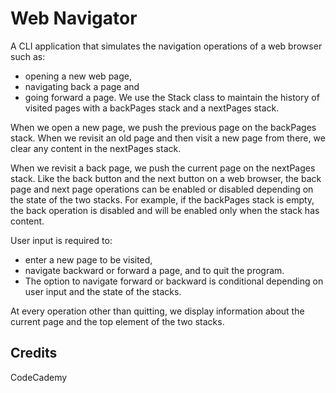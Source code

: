 # Web Navigator

A CLI application that simulates the navigation operations of a web browser such as:

- opening a new web page,
- navigating back a page and
- going forward a page. We use the Stack class to maintain the history of visited pages with a backPages stack and a nextPages stack.

When we open a new page, we push the previous page on the backPages stack. When we revisit an old page and then visit a new page from there, we clear any content in the nextPages stack.

When we revisit a back page, we push the current page on the nextPages stack. Like the back button and the next button on a web browser, the back page and next page operations can be enabled or disabled depending on the state of the two stacks. For example, if the backPages stack is empty, the back operation is disabled and will be enabled only when the stack has content.

User input is required to:

- enter a new page to be visited,
- navigate backward or forward a page, and
  to quit the program.
- The option to navigate forward or backward is conditional depending on user input and the state of the stacks.

At every operation other than quitting, we display information about the current page and the top element of the two stacks.

## Credits

CodeCademy
